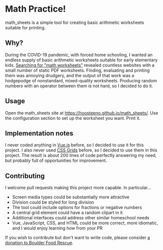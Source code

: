 # Math Practice!

math_sheets is a simple tool for creating basic arithmetic worksheets suitable for printing. 

## Why?

During the COVID-19 pandemic, with forced home schooling, I wanted an endless supply of basic arithmetic worksheets suitable for early elementary kids. [Searching for "math worksheets"](https://www.google.com/search?q=math+worksheets) revealed countless websites with a small number of static PDF worksheets. Finding, evaluating and printing them was annoying drudgery, and the output of that work was a hodgepodge of nonstandard, mixed-quality worksheets. Producing random numbers with an operator between them is not hard, so I decided to do it.

## Usage

Open the math_sheets site at https://hoosteeno.github.io/math_sheets/. Use the configuration section to set up the worksheet you want. Print it.

## Implementation notes

I never coded anything in [Vue.js](https://vuejs.org/) before, so I decided to use it for this project. I also never used [CSS Grids](https://developer.mozilla.org/docs/Web/CSS/CSS_Grid_Layout) before, so I decided to use them in this project. The result is about 200 lines of code perfectly answering my need, but probably full of opportunities for improvement. 

## Contributing

I welcome pull requests making this project more capable. In particular...
* Screen media types could be substantially more attractive
* Division could be styled for long division
* The tool could include options for fractions or negative numbers
* A central grid element could have a random clipart in it
* Additional interfaces could address other similar homeschool needs
* Vue, JavaScript, CSS, and HTML could be more correct, more idiomatic, and I would enjoy learning how from your PR

If you wish to contribute but don't want to write code, please consider [a donation to Boulder Food Rescue](https://www.boulderfoodrescue.org/donate/?utm_source=math_sheets&utm_medium=referral).
